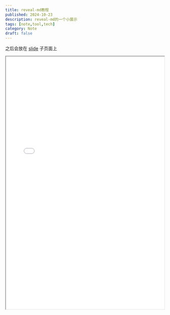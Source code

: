 ```yaml
---
title: reveal-md教程
published: 2024-10-23
description: reveal-md的一个小展示
tags: [note,tool,tech]
category: Note
draft: false
---
```

之后会放在 [slide](https://slide.zzw4257.cn/index) 子页面上

<iframe
  src="/pdfjs-4.6.82-dist/web/viewer.html?file=/file/reveal-md-slide.pdf"
  width="100%"
  height="800px"
></iframe>
